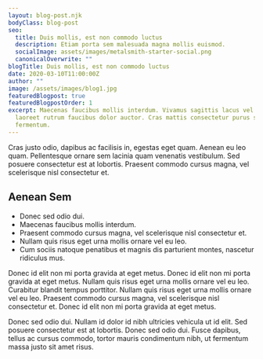 ```yaml
---
layout: blog-post.njk
bodyClass: blog-post
seo:
  title: Duis mollis, est non commodo luctus
  description: Etiam porta sem malesuada magna mollis euismod.
  socialImage: assets/images/metalsmith-starter-social.png
  canonicalOverwrite: ""
blogTitle: Duis mollis, est non commodo luctus
date: 2020-03-10T11:00:00Z
author: ""
image: /assets/images/blog1.jpg
featuredBlogpost: true
featuredBlogpostOrder: 1
excerpt: Maecenas faucibus mollis interdum. Vivamus sagittis lacus vel augue
  laoreet rutrum faucibus dolor auctor. Cras mattis consectetur purus sit amet
  fermentum.
---
```

Cras justo odio, dapibus ac facilisis in, egestas eget quam. Aenean eu leo quam. Pellentesque ornare sem lacinia quam venenatis vestibulum. Sed posuere consectetur est at lobortis. Praesent commodo cursus magna, vel scelerisque nisl consectetur et.

## Aenean Sem

  - Donec sed odio dui. 
  - Maecenas faucibus mollis interdum. 
  - Praesent commodo cursus magna, vel scelerisque nisl consectetur et. 
  - Nullam quis risus eget urna mollis ornare vel eu leo. 
  - Cum sociis natoque penatibus et magnis dis parturient montes, nascetur ridiculus mus.

Donec id elit non mi porta gravida at eget metus. Donec id elit non mi porta gravida at eget metus. Nullam quis risus eget urna mollis ornare vel eu leo. Curabitur blandit tempus porttitor. Nullam quis risus eget urna mollis ornare vel eu leo. Praesent commodo cursus magna, vel scelerisque nisl consectetur et. Donec id elit non mi porta gravida at eget metus.

Donec sed odio dui. Nullam id dolor id nibh ultricies vehicula ut id elit. Sed posuere consectetur est at lobortis. Donec sed odio dui. Fusce dapibus, tellus ac cursus commodo, tortor mauris condimentum nibh, ut fermentum massa justo sit amet risus.